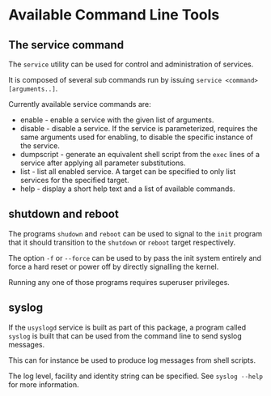 # Available Command Line Tools

## The service command

The `service` utility can be used for control and administration of services.

It is composed of several sub commands run by issuing
`service <command> [arguments..]`.

Currently available service commands are:

 * enable - enable a service with the given list of arguments.
 * disable - disable a service. If the service is parameterized, requires the
   same arguments used for enabling, to disable the specific instance of the
   service.
 * dumpscript - generate an equivalent shell script from the `exec` lines of
   a service after applying all parameter substitutions.
 * list - list all enabled service. A target can be specified to only list
   services for the specified target.
 * help - display a short help text and a list of available commands.


## shutdown and reboot

The programs `shudown` and `reboot` can be used to signal to the `init` program
that it should transition to the `shutdown` or `reboot` target respectively.

The option `-f` or `--force` can be used to by pass the init system entirely
and force a hard reset or power off by directly signalling the kernel.

Running any one of those programs requires superuser privileges.


## syslog

If the `usyslogd` service is built as part of this package, a program called
`syslog` is built that can be used from the command line to send syslog
messages.

This can for instance be used to produce log messages from shell scripts.

The log level, facility and identity string can be specified.
See `syslog --help` for more information.
